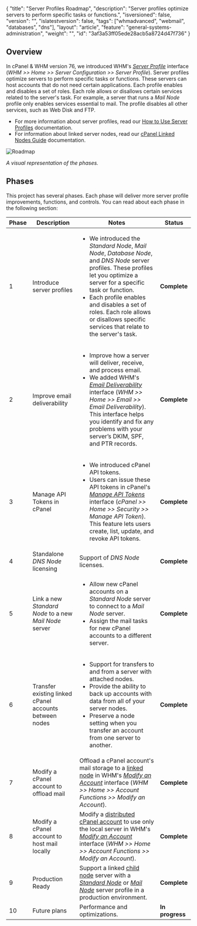 {
    "title": "Server Profiles Roadmap",
    "description": "Server profiles optimize servers to perform specific tasks or functions.",
    "isversioned": false,
    "version": "",
    "islatestversion": false,
    "tags": ["whmadvanced", "webmail", "databases", "dns"],
    "layout": "article",
    "feature": "general-systems-administration",
    "weight": "",
    "id": "3af3a53ff05ede28acb5a8724d47f736"
}

## Overview

In cPanel & WHM version 76, we introduced WHM's [_Server Profile_](/whm/server-configuration/server-profile) interface (_WHM >> Home >> Server Configuration >> Server Profile_). Server profiles optimize servers to perform specific tasks or functions. These servers can host accounts that do not need certain applications. Each profile enables and disables a set of roles. Each role allows or disallows certain services related to the server's task. For example, a server that runs a *Mail Node* profile only enables services essential to mail. The profile disables all other services, such as Web Disk and FTP.

* For more information about server profiles, read our [How to Use Server Profiles](/knowledge-base/general-systems-administration/how-to-use-server-profiles) documentation.
* For information about linked server nodes, read our [cPanel Linked Nodes Guide](/knowledge-base/general-systems-administration/cpanel-linked-nodes-guide/) documentation.

<img src="/img/server-roadmap-arrow.png" alt="Roadmap">

*A visual representation of the phases.*

## Phases

This project has several phases. Each phase will deliver more server profile improvements, functions, and controls. You can read about each phase in the following section:

| Phase | Description | Notes | Status |
| ----- | ----------- | ----- | ------ |
| 1     | Introduce server profiles | <ul><li>We introduced the *Standard Node*, *Mail Node*, *Database Node*, and *DNS Node* server profiles. These profiles let you optimize a server for a specific task or function.</li><li>Each profile enables and disables a set of roles. Each role allows or disallows specific services that relate to the server's task.</li></ul>  | **Complete**     |
| 2     | Improve email deliverability | <ul><li>Improve how a server will deliver, receive, and process email.</li><li>We added WHM's [_Email Deliverability_](/cpanel/email/email-deliverability-in-cpanel) interface (_WHM >> Home >> Email >> Email Deliverability_). This interface helps you identify and fix any problems with your server’s DKIM, SPF, and PTR records.</li></ul> | **Complete**     |
| 3     | Manage API Tokens in cPanel | <ul><li>We introduced cPanel API tokens.</li><li>Users can issue these API tokens in cPanel's [_Manage API Tokens_](/cpanel/security/manage-api-tokens-in-cpanel) interface (_cPanel >> Home >> Security >> Manage API Token_). This feature lets users create, list, update, and revoke API tokens.</li></ul>  | **Complete** |
| 4     | Standalone *DNS Node* licensing | Support of *DNS Node* licenses. | **Complete**  |
| 5     | Link a new *Standard Node* to a new *Mail Node* server | <ul><li>Allow new cPanel accounts on a *Standard Node* server to connect to a *Mail Node* server.</li><li>Assign the mail tasks for new cPanel accounts to a different server.</li><ul> | **Complete**  |
| 6     | Transfer existing linked cPanel accounts between nodes | <ul><li>Support for transfers to and from a server with attached nodes.</li><li>Provide the ability to back up accounts with data from all of your server nodes.</li><li>Preserve a node setting when you transfer an account from one server to another.</li><ul> | **Complete** |
| 7     | Modify a cPanel account to offload mail | Offload a cPanel account's mail storage to a [linked node](/knowledge-base/cpanel-product/cpanel-glossary/#linked-node) in WHM's [*Modify an Account*](/whm/account-functions/modify-an-account) interface (*WHM >> Home >> Account Functions >> Modify an Account*). | **Complete** |
| 8     | Modify a cPanel account to host mail locally | Modify a [distributed cPanel account](/knowledge-base/cpanel-product/cpanel-glossary/#distributed-cpanel-account) to use only the local server in WHM's [*Modify an Account*](/whm/account-functions/modify-an-account) interface (*WHM >> Home >> Account Functions >> Modify an Account*). | **Complete** |
| 9      | Production Ready | Support a linked [child node](/knowledge-base/cpanel-product/cpanel-glossary#child-node) server with a [*Standard Node*](/knowledge-base/general-systems-administration/how-to-use-server-profiles#standard-node) or [*Mail Node*](/knowledge-base/general-systems-administration/how-to-use-server-profiles#mail-node) server profile in a production environment. | **Complete** |
| 10     | Future plans | Performance and optimizations. | **In progress** |
